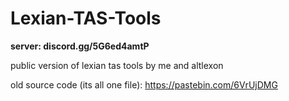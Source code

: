 # Lexian-TAS-Tools
__server: discord.gg/5G6ed4amtP__

public version of lexian tas tools by me and altlexon

old source code (its all one file): https://pastebin.com/6VrUjDMG
